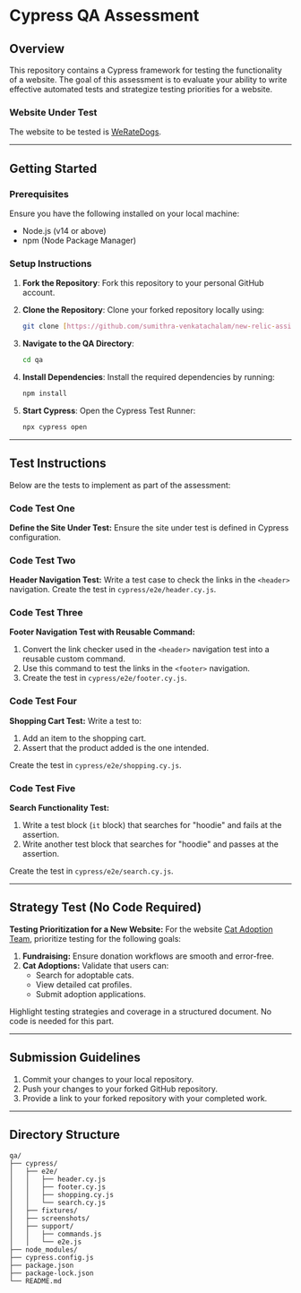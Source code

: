 # Cypress QA Assessment

## Overview
This repository contains a Cypress framework for testing the functionality of a website. The goal of this assessment is to evaluate your ability to write effective automated tests and strategize testing priorities for a website.

### Website Under Test
The website to be tested is [WeRateDogs](https://weratedogs.com).

---

## Getting Started

### Prerequisites
Ensure you have the following installed on your local machine:
- Node.js (v14 or above)
- npm (Node Package Manager)

### Setup Instructions
1. **Fork the Repository**:
   Fork this repository to your personal GitHub account.

2. **Clone the Repository**:
   Clone your forked repository locally using:
   ```bash
   git clone [https://github.com/sumithra-venkatachalam/new-relic-assignment](https://github.com/sumithra-venkatachalam/new-relic-assignment.git)
   ```

3. **Navigate to the QA Directory**:
   ```bash
   cd qa
   ```

4. **Install Dependencies**:
   Install the required dependencies by running:
   ```bash
   npm install
   ```

5. **Start Cypress**:
   Open the Cypress Test Runner:
   ```bash
   npx cypress open
   ```

---

## Test Instructions
Below are the tests to implement as part of the assessment:

### Code Test One
**Define the Site Under Test:**
Ensure the site under test is defined in Cypress configuration.

### Code Test Two
**Header Navigation Test:**
Write a test case to check the links in the `<header>` navigation. Create the test in `cypress/e2e/header.cy.js`.

### Code Test Three
**Footer Navigation Test with Reusable Command:**
1. Convert the link checker used in the `<header>` navigation test into a reusable custom command.
2. Use this command to test the links in the `<footer>` navigation.
3. Create the test in `cypress/e2e/footer.cy.js`.

### Code Test Four
**Shopping Cart Test:**
Write a test to:
1. Add an item to the shopping cart.
2. Assert that the product added is the one intended.

Create the test in `cypress/e2e/shopping.cy.js`.

### Code Test Five
**Search Functionality Test:**
1. Write a test block (`it` block) that searches for "hoodie" and fails at the assertion.
2. Write another test block that searches for "hoodie" and passes at the assertion.

Create the test in `cypress/e2e/search.cy.js`.

---

## Strategy Test (No Code Required)
**Testing Prioritization for a New Website:**
For the website [Cat Adoption Team](https://catadoptionteam.org), prioritize testing for the following goals:
1. **Fundraising:** Ensure donation workflows are smooth and error-free.
2. **Cat Adoptions:** Validate that users can:
   - Search for adoptable cats.
   - View detailed cat profiles.
   - Submit adoption applications.

Highlight testing strategies and coverage in a structured document. No code is needed for this part.

---

## Submission Guidelines
1. Commit your changes to your local repository.
2. Push your changes to your forked GitHub repository.
3. Provide a link to your forked repository with your completed work.

---

## Directory Structure
```
qa/
├── cypress/
│   ├── e2e/
│   │   ├── header.cy.js
│   │   ├── footer.cy.js
│   │   ├── shopping.cy.js
│   │   └── search.cy.js
│   ├── fixtures/
│   ├── screenshots/
│   ├── support/
│   │   ├── commands.js
│   │   └── e2e.js
├── node_modules/
├── cypress.config.js
├── package.json
├── package-lock.json
└── README.md
```
